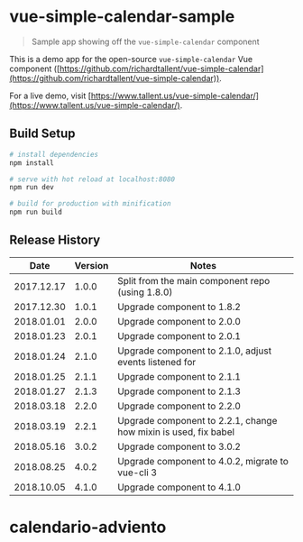 # vue-simple-calendar-sample

> Sample app showing off the `vue-simple-calendar` component

This is a demo app for the open-source `vue-simple-calendar` Vue component ([https://github.com/richardtallent/vue-simple-calendar](https://github.com/richardtallent/vue-simple-calendar)).

For a live demo, visit [https://www.tallent.us/vue-simple-calendar/](https://www.tallent.us/vue-simple-calendar/).

## Build Setup

```bash
# install dependencies
npm install

# serve with hot reload at localhost:8080
npm run dev

# build for production with minification
npm run build
```

## Release History

| Date       | Version | Notes                                                           |
| ---------- | ------- | --------------------------------------------------------------- |
| 2017.12.17 | 1.0.0   | Split from the main component repo (using 1.8.0)                |
| 2017.12.30 | 1.0.1   | Upgrade component to 1.8.2                                      |
| 2018.01.01 | 2.0.0   | Upgrade component to 2.0.0                                      |
| 2018.01.23 | 2.0.1   | Upgrade component to 2.0.1                                      |
| 2018.01.24 | 2.1.0   | Upgrade component to 2.1.0, adjust events listened for          |
| 2018.01.25 | 2.1.1   | Upgrade component to 2.1.1                                      |
| 2018.01.27 | 2.1.3   | Upgrade component to 2.1.3                                      |
| 2018.03.18 | 2.2.0   | Upgrade component to 2.2.0                                      |
| 2018.03.19 | 2.2.1   | Upgrade component to 2.2.1, change how mixin is used, fix babel |
| 2018.05.16 | 3.0.2   | Upgrade component to 3.0.2                                      |
| 2018.08.25 | 4.0.2   | Upgrade component to 4.0.2, migrate to vue-cli 3                |
| 2018.10.05 | 4.1.0   | Upgrade component to 4.1.0						                 |
# calendario-adviento
